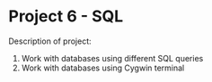 # Project 6 - SQL 

Description of project:
1. Work with databases using different SQL queries
2. Work with databases using Cygwin terminal
